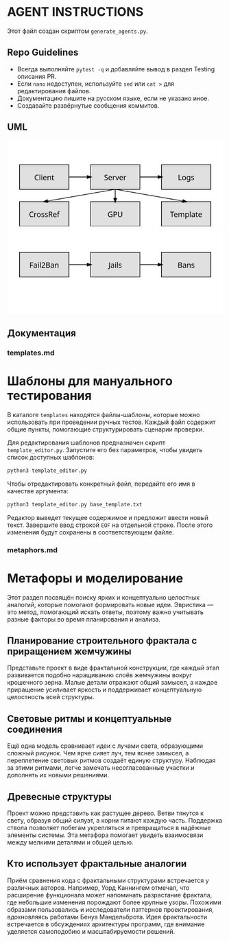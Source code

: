 # AGENT INSTRUCTIONS

Этот файл создан скриптом `generate_agents.py`.

## Repo Guidelines
- Всегда выполняйте `pytest -q` и добавляйте вывод в раздел Testing описания PR.
- Если `nano` недоступен, используйте `sed` или `cat >` для редактирования файлов.
- Документацию пишите на русском языке, если не указано иное.
- Создавайте развёрнутые сообщения коммитов.

## UML
![uml-diagram.svg](uml-diagram.svg)
![fail2ban-uml.svg](fail2ban-uml.svg)

## Документация
### templates.md

# Шаблоны для мануального тестирования

В каталоге `templates` находятся файлы-шаблоны, которые можно использовать при проведении ручных тестов. Каждый файл содержит общие пункты, помогающие структурировать сценарии проверки.

Для редактирования шаблонов предназначен скрипт `template_editor.py`. Запустите его без параметров, чтобы увидеть список доступных шаблонов:

```bash
python3 template_editor.py
```

Чтобы отредактировать конкретный файл, передайте его имя в качестве аргумента:

```bash
python3 template_editor.py base_template.txt
```

Редактор выведет текущее содержимое и предложит ввести новый текст. Завершите ввод строкой `EOF` на отдельной строке. После этого изменения будут сохранены в соответствующем файле.


### metaphors.md

# Метафоры и моделирование

Этот раздел посвящён поиску ярких и концептуально целостных аналогий, которые помогают формировать новые идеи. Эвристика — это метод, помогающий искать ответы, поэтому важно учитывать разные факторы во время планирования и анализа.

## Планирование строительного фрактала с приращением жемчужины

Представьте проект в виде фрактальной конструкции, где каждый этап развивается подобно наращиванию слоёв жемчужины вокруг крошечного зерна. Малые детали отражают общий замысел, а каждое приращение усиливает яркость и поддерживает концептуальную целостность всей структуры.

## Световые ритмы и концептуальные соединения

Ещё одна модель сравнивает идеи с лучами света, образующими сложный рисунок. Чем ярче сияет луч, тем яснее замысел, а переплетение световых ритмов создаёт единую структуру. Наблюдая за этими ритмами, легче замечать несогласованные участки и дополнять их новыми решениями.

## Древесные структуры

Проект можно представить как растущее дерево. Ветви тянутся к свету, образуя общий силуэт, а корни питают каждую часть. Поддержка ствола позволяет побегам укрепляться и превращаться в надёжные элементы системы. Эта метафора помогает увидеть взаимосвязи между мелкими деталями и общей целью.

## Кто использует фрактальные аналогии

Приём сравнения кода с фрактальными структурами встречается у различных авторов. Например, Уорд Каннингем отмечал, что расширение функционала может напоминать разрастание фрактала, где небольшие изменения порождают более крупные узоры. Похожими образами пользовались и исследователи паттернов проектирования, вдохновляясь работами Бенуа Мандельброта. Идея фрактальности встречается в обсуждениях архитектуры программ, где внимание уделяется самоподобию и масштабируемости решений.

